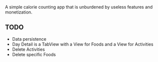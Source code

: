 A simple calorie counting app that is unburdened by useless features and monetization.


## TODO
* Data persistence
* Day Detail is a TabView with a View for Foods and a View for Activities
* Delete Activities
* Delete specific Foods
